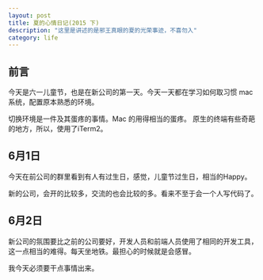 ```yaml
---
layout: post
title: 夏的心情日记(2015 下)
description: "这里是讲述的是邪王真眼的夏的光荣事迹，不喜勿入"
category: life
---
```



## 前言

今天是六一儿童节，也是在新公司的第一天。今天一天都在学习如何取习惯 mac 系统，配置原本熟悉的环境。

切换环境是一件及其蛋疼的事情。Mac 的用得相当的蛋疼。 原生的终端有些奇葩的地方，所以，使用了iTerm2。

## 6月1日

今天在前公司的群里看到有人有过生日，感觉，儿童节过生日，相当的Happy。

新的公司，会开的比较多，交流的也会比较的多。看来不至于会一个人写代码了。

## 6月2日

新公司的氛围要比之前的公司要好，开发人员和前端人员使用了相同的开发工具，这一点相当的难得。每天坐地铁。最担心的时候就是会感冒。

我今天必须要干点事情出来。
